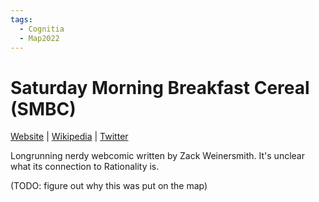 ```yaml
---
tags:
  - Cognitia
  - Map2022
---
```

# Saturday Morning Breakfast Cereal (SMBC)

[Website](https://www.smbc-comics.com/) | [Wikipedia](https://en.wikipedia.org/wiki/Saturday_Morning_Breakfast_Cereal) |  [Twitter](https://twitter.com/smbccomics)

Longrunning nerdy webcomic written by Zack Weinersmith. It's unclear what its connection to Rationality is.

(TODO: figure out why this was put on the map)